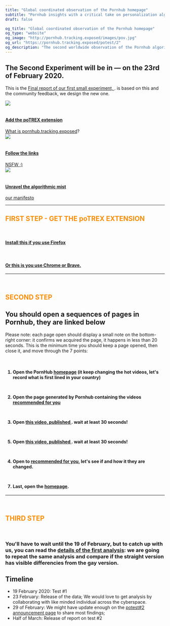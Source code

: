 ```yaml
---
title: "Global coordinated observation of the Pornhub homepage"
subtitle: "Pornhub insights with a critical take on personalization algorithm"
draft: false

og_title: "Global coordinated observation of the Pornhub homepage"
og_type: "website"
og_image: "http://pornhub.tracking.exposed/images/pov.jpg"
og_url: "https://pornhub.tracking.exposed/potest/2"
og_description: "The second worldwide observation of the Pornhub algorithm; on February 19th, with a browser extension, we'll see how PH personalizes the customer experience"
---
```


<div class="container col-12 justify-content-center">
  <h2 style="text-align:left;">The Second Experiment will be in 
    <span id="demo" style="color: #F98E05";></span> ― on the 23rd of February 2020</span>.
  </h2>

  <p>This is the <a href="/potest/final-1/">
    Final report of our first small experiment, 
    </a>.
    is based on this and the community feedback, we design the new one.
  </p>

<script>
// Set the date we're counting down to
var countDownDate = new Date("Feb 23, 2020 00:00:01").getTime();

// Update the count down every 1 second
var x = setInterval(function() {

  // Get today's date and time
  var now = new Date().getTime();

  // Find the distance between now and the count down date
  var distance = countDownDate - now;

  // Time calculations for days, hours, minutes and seconds
  var days = Math.floor(distance / (1000 * 60 * 60 * 24));
  var hours = Math.floor((distance % (1000 * 60 * 60 * 24)) / (1000 * 60 * 60));
  var minutes = Math.floor((distance % (1000 * 60 * 60)) / (1000 * 60));
  var seconds = Math.floor((distance % (1000 * 60)) / 1000);

  // Output the result in an element with id="demo"
  document.getElementById("demo").innerHTML = days + "d " + hours + "h "
  + minutes + "m " + seconds + "s ";

  // If the count down is over, write some text
  if (distance < 0) {
    clearInterval(x);
    document.getElementById("demo").innerHTML = "NOW!";
  }
}, 1000);
</script>

<div class="row mb-5 mt-5">
    <div class="col-sm text-center"><a href="#add" class="nounderline">
        <img src="/images/addon.png"><br /> <br>
        <h4 style="color:#1b1b1b;">Add the poTREX extension</h2>What is<a target="_blank" rel="noopener noreferrer" href="/preview"> pornhub.tracking.exposed</a>?
        </a>
    </div>
    <div class="col-sm text-center"><a href="#links" class="nounderline">
           <img src="/images/click.png"><br /> <br>
        <h4 style="color:#1b1b1b;">Follow the links</h2> NSFW ;)
        </a>
    </div>
    <div class="col-sm text-center"><a href="#unravel" class="nounderline">
        <img src="/images/unravel.png"><br /> <br>
        <h4 style="color:#1b1b1b;">Unravel the algorithmic mist</h2> <a target="_blank" rel="noopener noreferrer" href="https://tracking.exposed/manifesto">our manifesto</a>
        </a>
    </div>
</div>

---
<div class="mt-5 mb-5">
  <h2 style="color: #F98E05;" id="add">FIRST STEP - GET THE poTREX EXTENSION</h2>
  <div class="row mb-3 mt-5 text-center">
    <div class="col-6 text-center">
      <a href="https://addons.mozilla.org/en-US/firefox/addon/adult-industry-algorithms/" target="_blank">
         <div class="icon-big firefox-icon text-center"></div><br />
      </a>
      <a href="https://addons.mozilla.org/en-US/firefox/addon/adult-industry-algorithms/" target="_blank">
        <h4 style="color:#1b1b1b;">Install this if you use Firefox</h2>
      </a>
    </div>
    <div class="col-6 text-center">
      <a target="_blank" href="https://chrome.google.com/webstore/detail/potrex/opdgglojgcnjmpncchhfanbojjjopnnk">
          <div class="icon-big chrome-icon"></div><br />
      </a>
      <a target="_blank" href="https://chrome.google.com/webstore/detail/potrex/opdgglojgcnjmpncchhfanbojjjopnnk">
        <h4 style="color:#1b1b1b">Or this is you use Chrome or Brave.</h4>
      </a>
    </div>
  </div>
</div>

---

<br>
<h2 style="color: #F98E05;" id="links">SECOND STEP</h2>

## You should open a sequences of pages in Pornhub, they are linked below

Please note: each page open should display a small note on the bottom-right corner: it confirms we acquired the page, it happens in less than 20 seconds.
This is the minimum time you should keep a page opened, then close it, and move through the 7 points:

<br>

<div class="col-12 mt-4 mr-5 mb-5">
<h4>

1. Open the PornHub <a target="_blank" rel="noopener noreferrer" href="https://www.pornhub.com/">homepage</a> (it keep changing the hot videos, let's record what is first lined in your country)

<br>

2. Open the page generated by Pornhub containing the videos <a target="_blank" rel="noopener noreferrer" href="https://www.pornhub.com/recommended">recommended for you</a>

<br>

3. Open <a target="_blank" rel="noopener noreferrer" href="">this video, published </a>. wait at least 30 seconds!

<br>

5. Open <a target="_blank" rel="noopener noreferrer" href="">this video, published </a>. wait at least 30 seconds!

<br>


4. Open to <a target="_blank" rel="noopener noreferrer" href="https://www.pornhub.com/recommended">recommended for you</a>, let's see if and how it they are changed.

<br>

7. Last, open the <a target="_blank" rel="noopener noreferrer" href="https://www.pornhub.com/">homepage</a>.

</h4>
</div>

---

<br>

<h2 style="color: #F98E05;" id="unravel">THIRD STEP</h2>

<br>

### You'll have to wait until the 19 of February, but to catch up with us, you can read the [details of the first analysis](/potest/1-final): we are going to repeat the same analysis and compare if the straight version has visible differencies from the gay version.


## Timeline

* 19 February 2020: Test #1
* 23 February: Release of the data; We would love to get analysis by collaborating with like minded individual across the cyberspace. 
* 29 of February: We might have update enough on the [potest#2 announcement page](/potest/announcement-2/) to share most findings; 
* Half of March: Release of report on test #2

</div>
